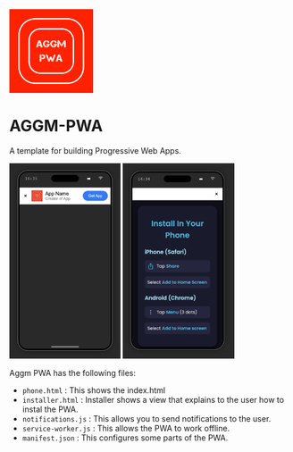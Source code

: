 <img src="logo.png" height="150">

# AGGM-PWA
A template for building Progressive Web Apps.

<div display="flex" flex-direction="column">
  <img src="index.png" height="350">
  <img src="install.png" height="350">
</div>

Aggm PWA has the following files:

- ``` phone.html ``` : This shows the index.html
- ``` installer.html ``` : Installer shows a view that explains to the user how to instal the PWA.
- ``` notifications.js ``` : This allows you to send notifications to the user.
- ``` service-worker.js ``` : This allows the PWA to work offline.
- ``` manifest.json ``` : This configures some parts of the PWA.
